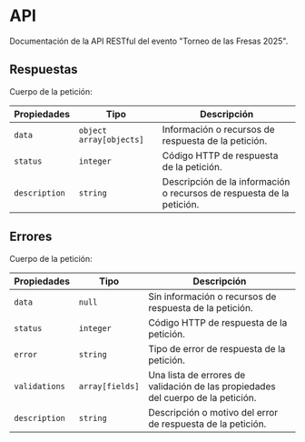 # API

Documentación de la API RESTful del evento "Torneo de las Fresas 2025".

## Respuestas

Cuerpo de la petición:

| Propiedades | Tipo | Descripción |
| ----------- | ---- | ----------- |
| `data` | `object` `array[objects]` | Información o recursos de respuesta de la petición. |
| `status` | `integer` | Código HTTP de respuesta de la petición. |
| `description` | `string` | Descripción de la información o recursos de respuesta de la petición. |

## Errores

Cuerpo de la petición:

| Propiedades | Tipo | Descripción |
| ----------- | ---- | ----------- |
| `data` | `null` | Sin información o recursos de respuesta de la petición. |
| `status` | `integer` | Código HTTP de respuesta de la petición. |
| `error` | `string` | Tipo de error de respuesta de la petición. |
| `validations` | `array[fields]` | Una lista de errores de validación de las propiedades del cuerpo de la petición. |
| `description` | `string` | Descripción o motivo del error de respuesta de la petición. |
